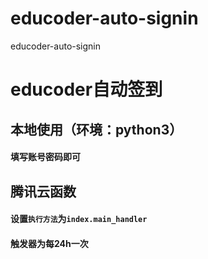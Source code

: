 # educoder-auto-signin
educoder-auto-signin
# educoder自动签到

## 本地使用（环境：python3）
#### 填写账号密码即可

## 腾讯云函数
#### 设置`执行方法`为`index.main_handler`
#### 触发器为每24h一次

